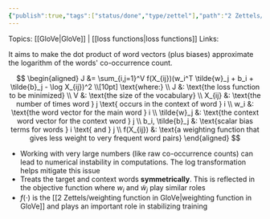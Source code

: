 ```yaml
---
{"publish":true,"tags":["status/done","type/zettel"],"path":"2 Zettels/GloVe objective function.md","permalink":"/2-zettels/glo-ve-objective-function/","PassFrontmatter":true}
---
```



Topics: [[GloVe\|GloVe]] | [[loss functions\|loss functions]]
Links:

It aims to make the dot product of word vectors (plus biases) approximate the logarithm of the words' co-occurrence count.

$$
\begin{aligned}
J &= \sum_{i,j=1}^V f(X_{ij})(w_i^T \tilde{w}_j + b_i + \tilde{b}_j - \log X_{ij})^2 \\[10pt]
\text{where:} \\
J &: \text{the loss function to be minimized} \\
V &: \text{the size of the vocabulary} \\
X_{ij} &: \text{the number of times word } j \text{ occurs in the context of word } i \\
w_i &: \text{the word vector for the main word } i \\
\tilde{w}_j &: \text{the context word vector for the context word } j \\
b_i, \tilde{b}_j &: \text{scalar bias terms for words } i \text{ and } j \\
f(X_{ij}) &: \text{a weighting function that gives less weight to very frequent word pairs}
\end{aligned}
$$
- Working with very large numbers (like raw co-occurrence counts) can lead to numerical instability in computations. The log transformation helps mitigate this issue
- Treats the target and context words **symmetrically**. This is reflected in the objective function where $w_i$ and $\tilde{w}_j$ play similar roles
- $f(\cdot)$ is the [[2 Zettels/weighting function in GloVe\|weighting function in GloVe]] and plays an important role in stabilizing training
